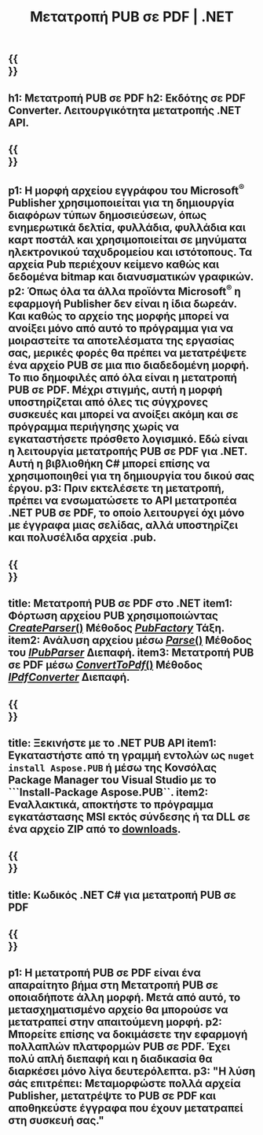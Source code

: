﻿---
translation: true
template: /_templates/conversion-child-net.md
title: Μετατροπή PUB σε PDF | .NET
description: Μετατρέψτε το PUB σε PDF χρησιμοποιώντας .NET API σε οποιαδήποτε πλατφόρμα. Λειτουργία μετατροπής εκδότη που είναι εύκολο να ενσωματωθεί στη δική σας λύση.
url: /net/conversion/pub-to-pdf/
metakeywords: pub σε pdf net, μετατροπή pub σε pdf net, pub σε pdf μετατροπέας c#, μετατροπή pub σε pdf c#, pub σε pdf c#
family: pub
platformtag: net
feature: conversion
---

{{<section banner>}}
---
h1: Μετατροπή PUB σε PDF
h2: Εκδότης σε PDF Converter. Λειτουργικότητα μετατροπής .NET API.
---

{{<section overview>}}
---
p1: Η μορφή αρχείου εγγράφου του Microsoft<sup>®</sup> Publisher χρησιμοποιείται για τη δημιουργία διαφόρων τύπων δημοσιεύσεων, όπως ενημερωτικά δελτία, φυλλάδια, φυλλάδια και καρτ ποστάλ και χρησιμοποιείται σε μηνύματα ηλεκτρονικού ταχυδρομείου και ιστότοπους. Τα αρχεία Pub περιέχουν κείμενο καθώς και δεδομένα bitmap και διανυσματικών γραφικών.
p2: Όπως όλα τα άλλα προϊόντα Microsoft<sup>®</sup> η εφαρμογή Publisher δεν είναι η ίδια δωρεάν. Και καθώς το αρχείο της μορφής μπορεί να ανοίξει μόνο από αυτό το πρόγραμμα για να μοιραστείτε τα αποτελέσματα της εργασίας σας, μερικές φορές θα πρέπει να μετατρέψετε ένα αρχείο PUB σε μια πιο διαδεδομένη μορφή. Το πιο δημοφιλές από όλα είναι η μετατροπή PUB σε PDF. Μέχρι στιγμής, αυτή η μορφή υποστηρίζεται από όλες τις σύγχρονες συσκευές και μπορεί να ανοίξει ακόμη και σε πρόγραμμα περιήγησης χωρίς να εγκαταστήσετε πρόσθετο λογισμικό. Εδώ είναι η λειτουργία μετατροπής PUB σε PDF για .NET. Αυτή η βιβλιοθήκη C# μπορεί επίσης να χρησιμοποιηθεί για τη δημιουργία του δικού σας έργου.
p3: Πριν εκτελέσετε τη μετατροπή, πρέπει να ενσωματώσετε το API μετατροπέα .NET PUB σε PDF, το οποίο λειτουργεί όχι μόνο με έγγραφα μιας σελίδας, αλλά υποστηρίζει και πολυσέλιδα αρχεία .pub.
---

{{<section feature1>}}
---
title: Μετατροπή PUB σε PDF στο .NET
item1: Φόρτωση αρχείου PUB χρησιμοποιώντας [*CreateParser*()](https://reference.aspose.com/pub/net/aspose.pub/pubfactory/methods/createparser/index) Μέθοδος [*PubFactory*](https://reference.aspose.com/pub/net/aspose.pub/pubfactory/) Τάξη.
item2: Ανάλυση αρχείου μέσω [*Parse*()](https://reference.aspose.com/pub/net/aspose.pub/ipubparser/methods/parse) Μέθοδος του [*IPubParser*](https://reference.aspose.com/pub/net/aspose.pub/ipubparser/) Διεπαφή.
item3: Μετατροπή PUB σε PDF μέσω [*ConvertToPdf*()](https://reference.aspose.com/pub/net/aspose.pub/ipdfconverter/methods/converttopdf) Μέθοδος [*IPdfConverter*](https://reference.aspose.com/pub/net/aspose.pub/ipdfconverter/) Διεπαφή.
---

{{<section feature2>}}
---
title: Ξεκινήστε με το .NET PUB API
item1: Εγκαταστήστε από τη γραμμή εντολών ως ```nuget install Aspose.PUB``` ή μέσω της Κονσόλας Package Manager του Visual Studio με το ```Install-Package Aspose.PUB``.
item2: Εναλλακτικά, αποκτήστε το πρόγραμμα εγκατάστασης MSI εκτός σύνδεσης ή τα DLL σε ένα αρχείο ZIP από το [downloads](https://releases.aspose.com/pub/net/).
---

{{<section codeexample>}}
---
title: Κωδικός .NET C# για μετατροπή PUB σε PDF
---

{{<section summary>}}
---
p1: Η μετατροπή PUB σε PDF είναι ένα απαραίτητο βήμα στη Μετατροπή PUB σε οποιαδήποτε άλλη μορφή. Μετά από αυτό, το μετασχηματισμένο αρχείο θα μπορούσε να μετατραπεί στην απαιτούμενη μορφή.
p2: Μπορείτε επίσης να δοκιμάσετε την εφαρμογή πολλαπλών πλατφορμών PUB σε PDF. Έχει πολύ απλή διεπαφή και η διαδικασία θα διαρκέσει μόνο λίγα δευτερόλεπτα.
p3: "Η λύση σάς επιτρέπει: Μεταμορφώστε πολλά αρχεία Publisher, μετατρέψτε το PUB σε PDF και αποθηκεύστε έγγραφα που έχουν μετατραπεί στη συσκευή σας."
---

